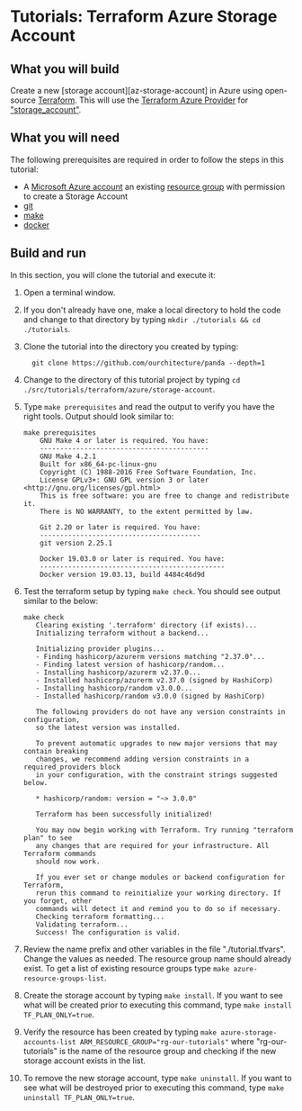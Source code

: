 # Tutorials: Terraform Azure Storage Account

## What you will build

Create a new [storage account][az-storage-account] in Azure using open-source [Terraform][terraform]. This will use the [Terraform Azure Provider][terraform-azurerm] for ["storage_account"][terraform-storage_account].

## What you will need

The following prerequisites are required in order to follow the steps in this tutorial:

- A [Microsoft Azure account][azure-account] an existing [resource group][tutorials-resource-group] with permission to create a Storage Account
- [git][git]
- [make][make]
- [docker][docker]

## Build and run

In this section, you will clone the tutorial and execute it:

1. Open a terminal window.

2. If you don't already have one, make a local directory to hold the code and change to that directory by typing `mkdir ./tutorials && cd ./tutorials`.

3. Clone the tutorial into the directory you created by typing:

   ```shell
     git clone https://github.com/ourchitecture/panda --depth=1
   ```

4. Change to the directory of this tutorial project by typing `cd ./src/tutorials/terraform/azure/storage-account`.

5. Type `make prerequisites` and read the output to verify you have the right tools. Output should look similar to:

   ```shell
   make prerequisites
       GNU Make 4 or later is required. You have:
       ------------------------------------------
       GNU Make 4.2.1
       Built for x86_64-pc-linux-gnu
       Copyright (C) 1988-2016 Free Software Foundation, Inc.
       License GPLv3+: GNU GPL version 3 or later <http://gnu.org/licenses/gpl.html>
       This is free software: you are free to change and redistribute it.
       There is NO WARRANTY, to the extent permitted by law.

       Git 2.20 or later is required. You have:
       ----------------------------------------
       git version 2.25.1

       Docker 19.03.0 or later is required. You have:
       ----------------------------------------------
       Docker version 19.03.13, build 4484c46d9d
   ```

6. Test the terraform setup by typing `make check`. You should see output similar to the below:

   ```shell
   make check
      Clearing existing '.terraform' directory (if exists)...
      Initializing terraform without a backend...

      Initializing provider plugins...
      - Finding hashicorp/azurerm versions matching "2.37.0"...
      - Finding latest version of hashicorp/random...
      - Installing hashicorp/azurerm v2.37.0...
      - Installed hashicorp/azurerm v2.37.0 (signed by HashiCorp)
      - Installing hashicorp/random v3.0.0...
      - Installed hashicorp/random v3.0.0 (signed by HashiCorp)

      The following providers do not have any version constraints in configuration,
      so the latest version was installed.

      To prevent automatic upgrades to new major versions that may contain breaking
      changes, we recommend adding version constraints in a required_providers block
      in your configuration, with the constraint strings suggested below.

      * hashicorp/random: version = "~> 3.0.0"

      Terraform has been successfully initialized!

      You may now begin working with Terraform. Try running "terraform plan" to see
      any changes that are required for your infrastructure. All Terraform commands
      should now work.

      If you ever set or change modules or backend configuration for Terraform,
      rerun this command to reinitialize your working directory. If you forget, other
      commands will detect it and remind you to do so if necessary.
      Checking terraform formatting...
      Validating terraform...
      Success! The configuration is valid.
   ```

7. Review the name prefix and other variables in the file "./tutorial.tfvars". Change the values as needed. The resource group name should already exist. To get a list of existing resource groups type `make azure-resource-groups-list`.

8. Create the storage account by typing `make install`. If you want to see what will be created prior to executing this command, type `make install TF_PLAN_ONLY=true`.

9. Verify the resource has been created by typing `make azure-storage-accounts-list ARM_RESOURCE_GROUP="rg-our-tutorials"` where "rg-our-tutorials" is the name of the resource group and checking if the new storage account exists in the list.

10. To remove the new storage account, type `make uninstall`. If you want to see what will be destroyed prior to executing this command, type `make uninstall TF_PLAN_ONLY=true`.

[az-storage-acocunt]: https://docs.microsoft.com/en-us/azure/storage/common/storage-account-overviewmanage-resource-groups-portal#what-is-a-resource-group
[terraform]: https://www.terraform.io/intro/index.html
[azure-account]: https://azure.microsoft.com/en-us/free/
[azure-geo]: https://azure.microsoft.com/en-us/global-infrastructure/geographies/
[git]: ../../../../../docs/git.md
[make]: ../../../../../docs/make.md
[docker]: ../../../../../docs/docker.md
[terraform-azurerm]: https://registry.terraform.io/providers/hashicorp/azurerm/latest/docs
[terraform-storage_account]: https://www.terraform.io/docs/providers/azurerm/r/storage_account.html
[tutorials-resource-group]: ../resource-group/#readme
[tf-workflow]: https://www.terraform.io/guides/core-workflow.html
